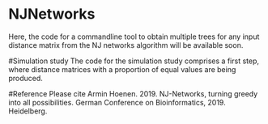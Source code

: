 # NJNetworks

Here, the code for a commandline tool to obtain multiple trees for any input distance matrix from the NJ networks algorithm will be available soon. 

#Simulation study
The code for the simulation study comprises a first step, where distance matrices with a proportion of equal values are being produced.

#Reference 
Please cite Armin Hoenen. 2019. NJ-Networks, turning greedy into all possibilities. German Conference on Bioinformatics, 2019. Heidelberg.
